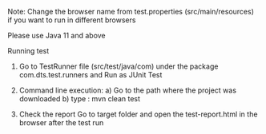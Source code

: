 Note: Change the browser name from test.properties (src/main/resources) if you want to run in different browsers

Please use Java 11 and above

Running test

1) Go to TestRunner file (src/test/java/com) under the package com.dts.test.runners and Run as JUnit Test

2) Command line execution: 
	a) Go to the path where the project was downloaded
	b) type :  mvn clean test
	
3) Check the report
   Go to target folder and open the test-report.html in the browser after the test run
   
   
   
